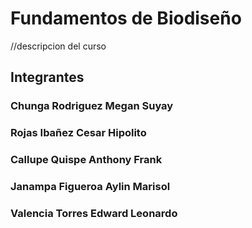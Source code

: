 # Fundamentos de Biodiseño
//descripcion del curso

## Integrantes
### Chunga Rodriguez Megan Suyay

### Rojas Ibañez Cesar Hipolito

### Callupe Quispe Anthony Frank

### Janampa Figueroa Aylin Marisol 

### Valencia Torres Edward Leonardo

